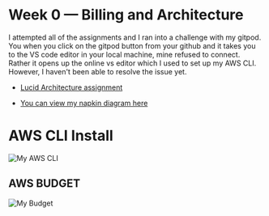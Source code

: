 # Week 0 — Billing and Architecture

I attempted all of the assignments and I ran into a challenge with my gitpod. You when you click on the gitpod button from your github and it takes you to the VS code editor in your local machine, mine refused to connect. Rather it opens up the online vs editor which I used to set up my AWS CLI. However, I haven't been able to resolve the issue yet.

- [Lucid Architecture assignment](https://lucid.app/lucidchart/6f440f60-18ba-4709-a700-83c6310d39b9/edit?viewport_loc=-55%2C-448%2C4073%2C1926%2C0_0&invitationId=inv_3a713300-d3bd-4880-9d21-65ded43d27b4)

- [You can view my napkin diagram here](https://lucid.app/lucidchart/21c98aa7-8693-4dc6-976a-1abb40d14334/edit?view_items=qsUywmT1Zpum&invitationId=inv_225ccd69-5af4-46e2-8c36-0cbe7aebfc06)

#  AWS CLI Install
![My AWS CLI](https://lh3.googleusercontent.com/iNC3_9ri3Nf-21SnTC21-GUQK3e272tuSmzQ_JO7pK92-jrOw3Kk53CJevsOucKEXYyUbD4LCqtzaFIbpsrrIhpUc5_43rVKqH5f08k)

## AWS BUDGET
![My Budget](https://drive.google.com/file/d/1iOdMKqXPwOR_nHyvvHY8U7112Jj4BPTa/view?usp=share_link)
